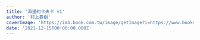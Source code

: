 ```yaml
---
title: '海邊的卡夫卡 v1'
author: '村上春樹'
coverImage: 'https://im1.book.com.tw/image/getImage?i=https://www.books.com.tw/img/001/083/37/0010833738.jpg'
date: '2021-12-15T00:00:00.000Z'
---
```

